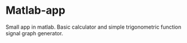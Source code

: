 # Matlab-app
Small app in matlab.
Basic calculator and simple trigonometric function signal graph generator.
